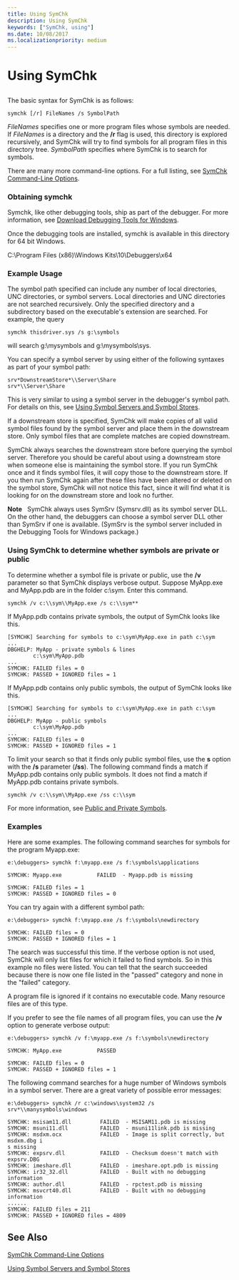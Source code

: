 ```yaml
---
title: Using SymChk
description: Using SymChk
keywords: ["SymChk, using"]
ms.date: 10/08/2017
ms.localizationpriority: medium
---
```


# Using SymChk


## <span id="ddk_using_symchk_dtoolq"></span><span id="DDK_USING_SYMCHK_DTOOLQ"></span>

The basic syntax for SymChk is as follows:

```console
symchk [/r] FileNames /s SymbolPath 
```

*FileNames* specifies one or more program files whose symbols are needed. If *FileNames* is a directory and the **/r** flag is used, this directory is explored recursively, and SymChk will try to find symbols for all program files in this directory tree. *SymbolPath* specifies where SymChk is to search for symbols.

There are many more command-line options. For a full listing, see [SymChk Command-Line Options](symchk-command-line-options.md).

### Obtaining symchk

Symchk, like other debugging tools, ship as part of the debugger. For more information, see [Download Debugging Tools for Windows](debugger-download-tools.md).

Once the debugging tools are installed, symchk is available in this directory for 64 bit Windows.

C:\\Program Files (x86)\\Windows Kits\\10\\Debuggers\\x64

### Example Usage

The symbol path specified can include any number of local directories, UNC directories, or symbol servers. Local directories and UNC directories are not searched recursively. Only the specified directory and a subdirectory based on the executable's extension are searched. For example, the query

```console
symchk thisdriver.sys /s g:\symbols 
```

will search g:\\mysymbols and g:\\mysymbols\\sys.


You can specify a symbol server by using either of the following syntaxes as part of your symbol path:

```console
srv*DownstreamStore*\\Server\Share
srv*\\Server\Share
```

This is very similar to using a symbol server in the debugger's symbol path. For details on this, see [Using Symbol Servers and Symbol Stores](symbol-stores-and-symbol-servers.md).

If a downstream store is specified, SymChk will make copies of all valid symbol files found by the symbol server and place them in the downstream store. Only symbol files that are complete matches are copied downstream.

SymChk always searches the downstream store before querying the symbol server. Therefore you should be careful about using a downstream store when someone else is maintaining the symbol store. If you run SymChk once and it finds symbol files, it will copy those to the downstream store. If you then run SymChk again after these files have been altered or deleted on the symbol store, SymChk will not notice this fact, since it will find what it is looking for on the downstream store and look no further.

**Note**   SymChk always uses SymSrv (Symsrv.dll) as its symbol server DLL. On the other hand, the debuggers can choose a symbol server DLL other than SymSrv if one is available. (SymSrv is the symbol server included in the Debugging Tools for Windows package.)
 

### <span id="Using_SymChk_to_determine_whether_symbols_are_private_or_public"></span><span id="using_symchk_to_determine_whether_symbols_are_private_or_public"></span><span id="USING_SYMCHK_TO_DETERMINE_WHETHER_SYMBOLS_ARE_PRIVATE_OR_PUBLIC"></span>Using SymChk to determine whether symbols are private or public

To determine whether a symbol file is private or public, use the **/v** parameter so that SymChk displays verbose output. Suppose MyApp.exe and MyApp.pdb are in the folder c:\\sym. Enter this command.

```console
symchk /v c:\\sym\\MyApp.exe /s c:\\sym**
```

If MyApp.pdb contains private symbols, the output of SymChk looks like this.

```console
[SYMCHK] Searching for symbols to c:\sym\MyApp.exe in path c:\sym
...
DBGHELP: MyApp - private symbols & lines
        c:\sym\MyApp.pdb
...
SYMCHK: FAILED files = 0
SYMCHK: PASSED + IGNORED files = 1
```

If MyApp.pdb contains only public symbols, the output of SymChk looks like this.

```console
[SYMCHK] Searching for symbols to c:\sym\MyApp.exe in path c:\sym
...
DBGHELP: MyApp - public symbols
        c:\sym\MyApp.pdb
...
SYMCHK: FAILED files = 0
SYMCHK: PASSED + IGNORED files = 1
```

To limit your search so that it finds only public symbol files, use the **s** option with the **/s** parameter (**/ss**). The following command finds a match if MyApp.pdb contains only public symbols. It does not find a match if MyApp.pdb contains private symbols.

```console
symchk /v c:\\sym\\MyApp.exe /ss c:\\sym
```

For more information, see [Public and Private Symbols](public-and-private-symbols.md).

### <span id="examples"></span><span id="EXAMPLES"></span>Examples

Here are some examples. The following command searches for symbols for the program Myapp.exe:

```console
e:\debuggers> symchk f:\myapp.exe /s f:\symbols\applications 

SYMCHK: Myapp.exe           FAILED  - Myapp.pdb is missing

SYMCHK: FAILED files = 1
SYMCHK: PASSED + IGNORED files = 0
```

You can try again with a different symbol path:

```console
e:\debuggers> symchk f:\myapp.exe /s f:\symbols\newdirectory 

SYMCHK: FAILED files = 0
SYMCHK: PASSED + IGNORED files = 1
```

The search was successful this time. If the verbose option is not used, SymChk will only list files for which it failed to find symbols. So in this example no files were listed. You can tell that the search succeeded because there is now one file listed in the "passed" category and none in the "failed" category.

A program file is ignored if it contains no executable code. Many resource files are of this type.

If you prefer to see the file names of all program files, you can use the **/v** option to generate verbose output:

```console
e:\debuggers> symchk /v f:\myapp.exe /s f:\symbols\newdirectory 

SYMCHK: MyApp.exe           PASSED

SYMCHK: FAILED files = 0
SYMCHK: PASSED + IGNORED files = 1
```

The following command searches for a huge number of Windows symbols in a symbol server. There are a great variety of possible error messages:

```console
e:\debuggers> symchk /r c:\windows\system32 /s srv*\\manysymbols\windows 

SYMCHK: msisam11.dll         FAILED  - MSISAM11.pdb is missing
SYMCHK: msuni11.dll          FAILED  - msuni11link.pdb is missing
SYMCHK: msdxm.ocx            FAILED  - Image is split correctly, but msdxm.dbg i
s missing
SYMCHK: expsrv.dll           FAILED  - Checksum doesn't match with expsrv.DBG
SYMCHK: imeshare.dll         FAILED  - imeshare.opt.pdb is missing
SYMCHK: ir32_32.dll          FAILED  - Built with no debugging information
SYMCHK: author.dll           FAILED  - rpctest.pdb is missing
SYMCHK: msvcrt40.dll         FAILED  - Built with no debugging information
......
SYMCHK: FAILED files = 211
SYMCHK: PASSED + IGNORED files = 4809
```

## See Also

[SymChk Command-Line Options](symchk-command-line-options.md)

[Using Symbol Servers and Symbol Stores](symbol-stores-and-symbol-servers.md)


 





